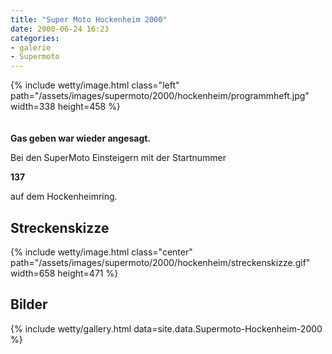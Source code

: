 ```yaml
---
title: "Super Moto Hockenheim 2000"
date: 2000-06-24 16:23
categories: 
- galerie
- Supermoto
---
```

{% include wetty/image.html class="left" path="/assets/images/supermoto/2000/hockenheim/programmheft.jpg" width=338 height=458 %}
<br />
<br />
<br />
**Gas geben war wieder angesagt.**

Bei den SuperMoto Einsteigern mit der Startnummer

**137**

auf dem Hockenheimring.

<!--more-->

## Streckenskizze
{% include wetty/image.html class="center" path="/assets/images/supermoto/2000/hockenheim/streckenskizze.gif" width=658 height=471 %}

## Bilder

{% include wetty/gallery.html data=site.data.Supermoto-Hockenheim-2000 %}